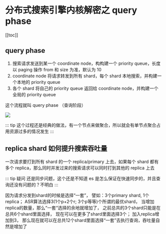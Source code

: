 # 分布式搜索引擎内核解密之 query phase
[[toc]]

## query phase

1. 搜索请求发送到某一个 coordinate node，构构建一个 priority queue，长度以 paging 操作 from 和 size 为准，默认为 10
2. coordinate node 将请求转发到所有 shard，每个 shard 本地搜索，并构建一个本地的 priority queue
3. 各个 shard 将自己的 priority queue 返回给 coordinate node，并构建一个全局的 priority queue

这个流程就叫 query phase （查询阶段）

![](./assets/markdown-img-paste-20190113215801435.png)

::: tip
这个过程还是经典的做法，有一个节点来做聚合，所以就会有单节点聚合占用资源过多的情况发生
:::

## replica shard 如何提升搜索吞吐量

一次请求要打到所有 shard 的一个 replica/primary 上去，如果每个 shard 都有多个 replica，那么同时并发过来的搜索请求可以同时打到其他的 replica 上去

::: tip 疑问
还是同步问题，这个还是不知道 es 是怎么保证在快速同步的，并且查询还没有问题的？不明白
:::

因为请求分发到shard的时候是选择“一套”， 譬如：3个primary shard, 1个replica； ASR算法选择3(1个p+2个r; 3个p等等)个所谓的最优shard， 
当增加replica的数量，那么“一套“选择的余地就增加了， 之前总共的3个shard只能是在总共6个shard里面选择， 现在可以在更多了shard里面选择3个；
加入replica增加到3， 那么现在就可以在总共12个shard里面选择“一套”去执行查询，吞吐量自然是增加了
